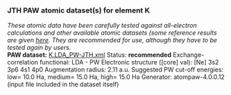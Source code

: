 ### JTH PAW atomic dataset(s) for element K
  
_These atomic data have been carefully tested against all-electron calculations and other available atomic datasets (some reference results are given [here](https://www.abinit.org/Files/JTH-benchmark-1.1.pdf)._
_They are recommended for use, although they have to be tested again by users._
<br>
**PAW dataset:** [K.LDA_PW-JTH.xml](https://github.com/abinit/paw_jth_datasets/pseudos/JTH-LDA-v1.1/K/K.LDA_PW-JTH.xml)
Status: **recommended**
Exchange-correlation functional: LDA - PW
Electronic structure ([core] val): [Ne] 3s2 3p6 4s1 4p0
Augmentation radius: 2.11 a.u.
Suggested PW cut-off energies: low= 10.0 Ha, medium= 15.0 Ha, high= 15.0 Ha
Generator: atompaw-4.0.0.12 (input file included in the dataset itself)
